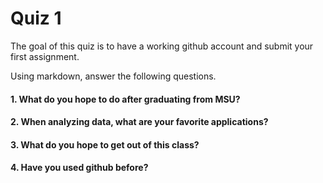 # Quiz 1

The goal of this quiz is to have a working github account and submit your first assignment.

Using markdown, answer the following questions.

#### 1. What do you hope to do after graduating from MSU?

#### 2. When analyzing data, what are your favorite applications?

#### 3. What do you hope to get out of this class?

#### 4. Have you used github before?
